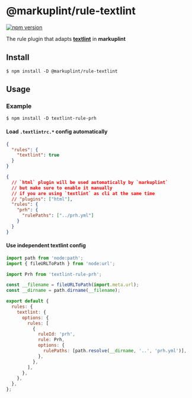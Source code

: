 # @markuplint/rule-textlint

[![npm version](https://badge.fury.io/js/%40markuplint%2Frule-textlint.svg)](https://www.npmjs.com/package/@markuplint/rule-textlint)

The rule plugin that adapts [**textlint**](https://github.com/textlint/textlint) in **markuplint**

## Install

```shell
$ npm install -D @markuplint/rule-textlint
```

## Usage

### Example

```shell
$ npm install -D textlint-rule-prh
```

#### Load `.textlintrc.*` config automatically

```json .markuplintrc
{
  "rules": {
    "textlint": true
  }
}
```

```json .textlintrc
{
  // `html` plugin will be used automatically by `markuplint`
  // but make sure to enable it manually
  // if you are using `textlint` as cli at the same time
  // "plugins": ["html"],
  "rules": {
    "prh": {
      "rulePaths": ["../prh.yml"]
    }
  }
}
```

#### Use independent textlint config

```js markuplint.config.js
import path from 'node:path';
import { fileURLToPath } from 'node:url';

import Prh from 'textlint-rule-prh';

const __filename = fileURLToPath(import.meta.url);
const __dirname = path.dirname(__filename);

export default {
  rules: {
    textlint: {
      options: {
        rules: [
          {
            ruleId: 'prh',
            rule: Prh,
            options: {
              rulePaths: [path.resolve(__dirname, '..', 'prh.yml')],
            },
          },
        ],
      },
    },
  },
};
```
